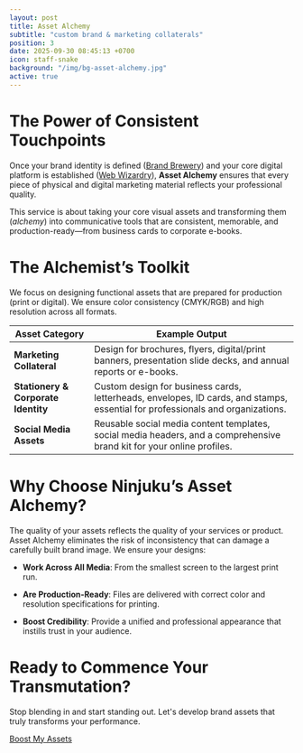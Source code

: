 ```yaml
---
layout: post
title: Asset Alchemy
subtitle: "custom brand & marketing collaterals"
position: 3
date: 2025-09-30 08:45:13 +0700
icon: staff-snake
background: "/img/bg-asset-alchemy.jpg"
active: true
---
```

# The Power of Consistent Touchpoints

Once your brand identity is defined ([Brand Brewery](/services/brand-brewery.html)) and your core digital platform is established ([Web Wizardry](/services/web-wizardry.html)), **Asset Alchemy** ensures that every piece of physical and digital marketing material reflects your professional quality.

This service is about taking your core visual assets and transforming them (*alchemy*) into communicative tools that are consistent, memorable, and production-ready—from business cards to corporate e-books.

# The Alchemist’s Toolkit
We focus on designing functional assets that are prepared for production (print or digital). We ensure color consistency (CMYK/RGB) and high resolution across all formats.

| Asset Category | Example Output |
| ------------ | ----------------------------------------------- |
| **Marketing Collateral** | Design for brochures, flyers, digital/print banners, presentation slide decks, and annual reports or e-books. |
| **Stationery & Corporate Identity** | Custom design for business cards, letterheads, envelopes, ID cards, and stamps, essential for professionals and organizations. |
| **Social Media Assets** | Reusable social media content templates, social media headers, and a comprehensive brand kit for your online profiles. |

# Why Choose Ninjuku’s Asset Alchemy?

The quality of your assets reflects the quality of your services or product. Asset Alchemy eliminates the risk of inconsistency that can damage a carefully built brand image. We ensure your designs:

- **Work Across All Media**: From the smallest screen to the largest print run.

- **Are Production-Ready**: Files are delivered with correct color and resolution specifications for printing.

- **Boost Credibility**: Provide a unified and professional appearance that instills trust in your audience.

# Ready to Commence Your Transmutation?

Stop blending in and start standing out. Let's develop brand assets that truly transforms your performance.

<a class="btn btn-primary" href="https://wa.me/6285787706533?text=Hello, Ninjuku Studio.">Boost My Assets</a>
